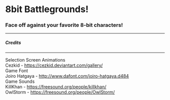 # 8bit Battlegrounds!

### Face off against your favorite 8-bit characters!
---


##### Credits
---

Selection Screen Animations  
Cezkid - https://cezkid.deviantart.com/gallery/  
Game Font  
Joiro Hatgaya - http://www.dafont.com/joiro-hatgaya.d484  
Game Sounds  
KillKhan - https://freesound.org/people/killkhan/    
OwlStorm - https://freesound.org/people/OwlStorm/  